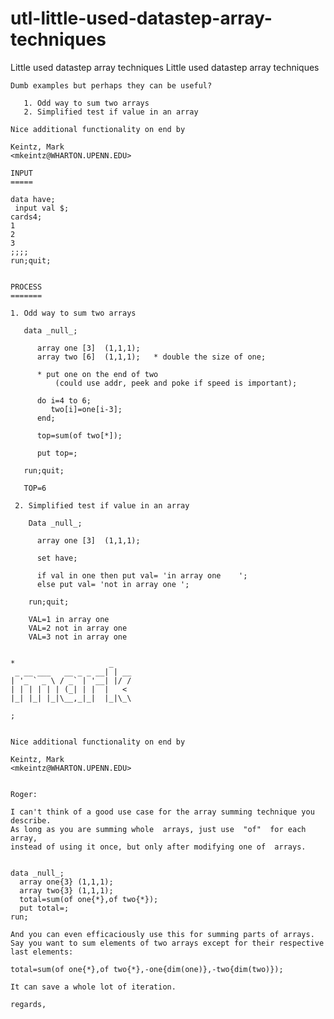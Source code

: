 # utl-little-used-datastep-array-techniques
Little used datastep array techniques 
    Little used datastep array techniques                               
                                                                        
    Dumb examples but perhaps they can be useful?                       
                                                                        
       1. Odd way to sum two arrays                                     
       2. Simplified test if value in an array   
       
    Nice additional functionality on end by                                               
                                                                                          
    Keintz, Mark                                                                          
    <mkeintz@WHARTON.UPENN.EDU>                                                           
                                                                                                                                                                            
    INPUT                                                               
    =====                                                               
                                                                        
    data have;                                                          
     input val $;                                                       
    cards4;                                                             
    1                                                                   
    2                                                                   
    3                                                                   
    ;;;;                                                                
    run;quit;                                                           
                                                                        
                                                                        
    PROCESS                                                             
    =======                                                             
                                                                        
    1. Odd way to sum two arrays                                        
                                                                        
       data _null_;                                                     
                                                                        
          array one [3]  (1,1,1);                                       
          array two [6]  (1,1,1);   * double the size of one;           
                                                                        
          * put one on the end of two                                   
              (could use addr, peek and poke if speed is important);    
                                                                        
          do i=4 to 6;                                                  
             two[i]=one[i-3];                                           
          end;                                                          
                                                                        
          top=sum(of two[*]);                                           
                                                                        
          put top=;                                                     
                                                                        
       run;quit;                                                        
                                                                        
       TOP=6                                                            
                                                                        
     2. Simplified test if value in an array                            
                                                                        
        Data _null_;                                                    
                                                                        
          array one [3]  (1,1,1);                                       
                                                                        
          set have;                                                     
                                                                        
          if val in one then put val= 'in array one    ';               
          else put val= 'not in array one ';                            
                                                                        
        run;quit;                                                       
                                                                        
        VAL=1 in array one                                              
        VAL=2 not in array one                                          
        VAL=3 not in array one                                          
                                                                        

    *                     _                                                               
     _ __ ___   __ _ _ __| | __                                                           
    | '_ ` _ \ / _` | '__| |/ /                                                           
    | | | | | | (_| | |  |   <                                                            
    |_| |_| |_|\__,_|_|  |_|\_\                                                           
                                                                                          
    ;                                                                                     
                                                                                          
                                                                                          
    Nice additional functionality on end by                                               
                                                                                          
    Keintz, Mark                                                                          
    <mkeintz@WHARTON.UPENN.EDU>                                                           
                                                                                          
                                                                                          
    Roger:                                                                                
                                                                                          
    I can't think of a good use case for the array summing technique you describe.        
    As long as you are summing whole  arrays, just use  "of"  for each array,             
    instead of using it once, but only after modifying one of  arrays.                    
                                                                                          
                                                                                          
    data _null_;                                                                          
      array one{3} (1,1,1);                                                               
      array two{3} (1,1,1);                                                               
      total=sum(of one{*},of two{*});                                                     
      put total=;                                                                         
    run;                                                                                  
                                                                                          
    And you can even efficaciously use this for summing parts of arrays.                  
    Say you want to sum elements of two arrays except for their respective last elements: 
                                                                                          
    total=sum(of one{*},of two{*},-one{dim(one)},-two{dim(two)});                         
                                                                                          
    It can save a whole lot of iteration.                                                 
                                                                                          
    regards,                                                                              
                                                                                          
